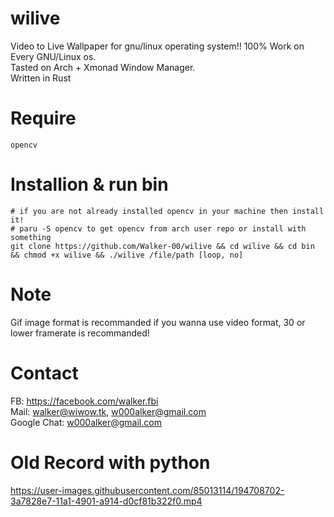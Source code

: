 # wilive
Video to Live Wallpaper for gnu/linux operating system!!
100% Work on Every GNU/Linux os.<br>
Tasted on Arch + Xmonad Window Manager.<br>
Written in Rust

# Require
```
opencv
```

# Installion & run bin
```
# if you are not already installed opencv in your machine then install it!
# paru -S opencv to get opencv from arch user repo or install with something
git clone https://github.com/Walker-00/wilive && cd wilive && cd bin && chmod +x wilive && ./wilive /file/path [loop, no]
```

# Note
Gif image format is recommanded if you wanna use video format, 30 or lower framerate is recommanded!

# Contact
FB: https://facebook.com/walker.fbi<br>
Mail: walker@wiwow.tk, w000alker@gmail.com<br>
Google Chat: w000alker@gmail.com

# Old Record with python

https://user-images.githubusercontent.com/85013114/194708702-3a7828e7-11a1-4901-a914-d0cf81b322f0.mp4

